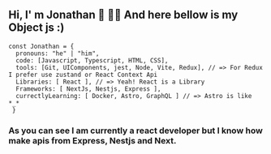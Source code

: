 ## Hi, I' m Jonathan 👋 👨‍💻 And here bellow is my Object js :)
```
const Jonathan = {
  pronouns: "he" | "him",
  code: [Javascript, Typescript, HTML, CSS],
  tools: [Git, UIComponents, jest, Node, Vite, Redux], // => For Redux I prefer use zustand or React Context Api
  Libraries: [ React ], // => Yeah! React is a Library
  Frameworks: [ NextJs, Nestjs, Express ],
  currectlyLearning: [ Docker, Astro, GraphQL ] // => Astro is like *_*
 }
```
### As you can see I am currently a react developer but I know how make apis from Express, Nestjs and Next.

<!--
**JotaErrE01/JotaErrE01** is a ✨ _special_ ✨ repository because its `README.md` (this file) appears on your GitHub profile.

Here are some ideas to get you started:

- 🔭 I’m currently working on ...
- 🌱 I’m currently learning ...
- 👯 I’m looking to collaborate on ...
- 🤔 I’m looking for help with ...
- 💬 Ask me about ...
- 📫 How to reach me: ...
- 😄 Pronouns: ...
- ⚡ Fun fact: ...
-->
